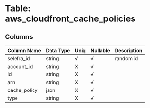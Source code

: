 # Table: aws_cloudfront_cache_policies

## Columns 

|  Column Name   |  Data Type  | Uniq | Nullable | Description | 
|  ----  | ----  | ----  | ----  | ---- | 
| selefra_id | string | √ | √ | random id | 
| account_id | string | X | √ |  | 
| id | string | X | √ |  | 
| arn | string | X | √ |  | 
| cache_policy | json | X | √ |  | 
| type | string | X | √ |  | 


